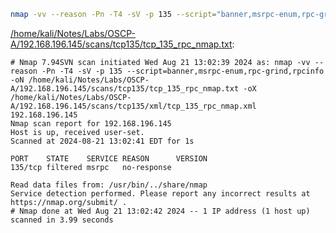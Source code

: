 ```bash
nmap -vv --reason -Pn -T4 -sV -p 135 --script="banner,msrpc-enum,rpc-grind,rpcinfo" -oN "/home/kali/Notes/Labs/OSCP-A/192.168.196.145/scans/tcp135/tcp_135_rpc_nmap.txt" -oX "/home/kali/Notes/Labs/OSCP-A/192.168.196.145/scans/tcp135/xml/tcp_135_rpc_nmap.xml" 192.168.196.145
```

[/home/kali/Notes/Labs/OSCP-A/192.168.196.145/scans/tcp135/tcp_135_rpc_nmap.txt](file:///home/kali/Notes/Labs/OSCP-A/192.168.196.145/scans/tcp135/tcp_135_rpc_nmap.txt):

```
# Nmap 7.94SVN scan initiated Wed Aug 21 13:02:39 2024 as: nmap -vv --reason -Pn -T4 -sV -p 135 --script=banner,msrpc-enum,rpc-grind,rpcinfo -oN /home/kali/Notes/Labs/OSCP-A/192.168.196.145/scans/tcp135/tcp_135_rpc_nmap.txt -oX /home/kali/Notes/Labs/OSCP-A/192.168.196.145/scans/tcp135/xml/tcp_135_rpc_nmap.xml 192.168.196.145
Nmap scan report for 192.168.196.145
Host is up, received user-set.
Scanned at 2024-08-21 13:02:41 EDT for 1s

PORT    STATE    SERVICE REASON      VERSION
135/tcp filtered msrpc   no-response

Read data files from: /usr/bin/../share/nmap
Service detection performed. Please report any incorrect results at https://nmap.org/submit/ .
# Nmap done at Wed Aug 21 13:02:42 2024 -- 1 IP address (1 host up) scanned in 3.99 seconds

```
